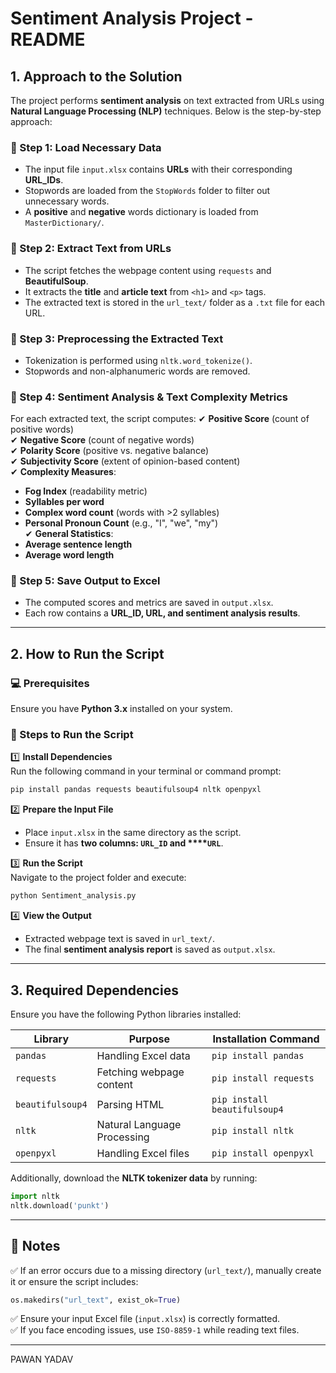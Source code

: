 # **Sentiment Analysis Project - README**

## **1. Approach to the Solution**

The project performs **sentiment analysis** on text extracted from URLs using **Natural Language Processing (NLP)** techniques. Below is the step-by-step approach:

### **🔹 Step 1: Load Necessary Data**

- The input file `input.xlsx` contains **URLs** with their corresponding **URL\_IDs**.
- Stopwords are loaded from the `StopWords` folder to filter out unnecessary words.
- A **positive** and **negative** words dictionary is loaded from `MasterDictionary/`.

### **🔹 Step 2: Extract Text from URLs**

- The script fetches the webpage content using `requests` and **BeautifulSoup**.
- It extracts the **title** and **article text** from `<h1>` and `<p>` tags.
- The extracted text is stored in the `url_text/` folder as a `.txt` file for each URL.

### **🔹 Step 3: Preprocessing the Extracted Text**

- Tokenization is performed using `nltk.word_tokenize()`.
- Stopwords and non-alphanumeric words are removed.

### **🔹 Step 4: Sentiment Analysis & Text Complexity Metrics**

For each extracted text, the script computes:
✔ **Positive Score** (count of positive words)\
✔ **Negative Score** (count of negative words)\
✔ **Polarity Score** (positive vs. negative balance)\
✔ **Subjectivity Score** (extent of opinion-based content)\
✔ **Complexity Measures**:

- **Fog Index** (readability metric)
- **Syllables per word**
- **Complex word count** (words with >2 syllables)
- **Personal Pronoun Count** (e.g., "I", "we", "my")\
  ✔ **General Statistics**:
- **Average sentence length**
- **Average word length**

### **🔹 Step 5: Save Output to Excel**

- The computed scores and metrics are saved in `output.xlsx`.
- Each row contains a **URL\_ID, URL, and sentiment analysis results**.

---

## **2. How to Run the Script**

### **💻 Prerequisites**

Ensure you have **Python 3.x** installed on your system.

### **📌 Steps to Run the Script**

1️⃣ **Install Dependencies**\
Run the following command in your terminal or command prompt:

```sh
pip install pandas requests beautifulsoup4 nltk openpyxl
```

2️⃣ **Prepare the Input File**

- Place `input.xlsx` in the same directory as the script.
- Ensure it has **two columns: ****`URL_ID`**** and ****`URL`**.

3️⃣ **Run the Script**\
Navigate to the project folder and execute:

```sh
python Sentiment_analysis.py
```

4️⃣ **View the Output**

- Extracted webpage text is saved in `url_text/`.
- The final **sentiment analysis report** is saved as `output.xlsx`.

---

## **3. Required Dependencies**

Ensure you have the following Python libraries installed:

| **Library**      | **Purpose**                 | **Installation Command**     |
| ---------------- | --------------------------- | ---------------------------- |
| `pandas`         | Handling Excel data         | `pip install pandas`         |
| `requests`       | Fetching webpage content    | `pip install requests`       |
| `beautifulsoup4` | Parsing HTML                | `pip install beautifulsoup4` |
| `nltk`           | Natural Language Processing | `pip install nltk`           |
| `openpyxl`       | Handling Excel files        | `pip install openpyxl`       |

Additionally, download the **NLTK tokenizer data** by running:

```python
import nltk
nltk.download('punkt')
```

---

## **📌 Notes**

✅ If an error occurs due to a missing directory (`url_text/`), manually create it or ensure the script includes:

```python
os.makedirs("url_text", exist_ok=True)
```

✅ Ensure your input Excel file (`input.xlsx`) is correctly formatted.\
✅ If you face encoding issues, use `ISO-8859-1` while reading text files.

---
PAWAN YADAV
